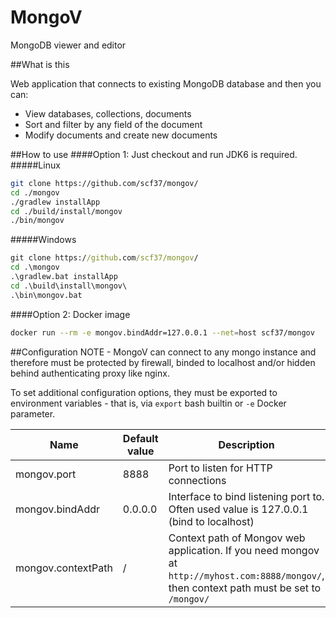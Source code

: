 # MongoV
MongoDB viewer and editor

##What is this

Web application that connects to existing MongoDB database and then you can:
- View databases, collections, documents
- Sort and filter by any field of the document
- Modify documents and create new documents

##How to use
####Option 1: Just checkout and run
JDK6 is required.
#####Linux
```bash
git clone https://github.com/scf37/mongov/
cd ./mongov
./gradlew installApp
cd ./build/install/mongov
./bin/mongov
```
#####Windows
```cmd
git clone https://github.com/scf37/mongov/
cd .\mongov
.\gradlew.bat installApp
cd .\build\install\mongov\
.\bin\mongov.bat
```
####Option 2: Docker image
```bash
docker run --rm -e mongov.bindAddr=127.0.0.1 --net=host scf37/mongov
```

##Configuration
NOTE - MongoV can connect to any mongo instance and therefore must be protected by firewall, binded to localhost and/or hidden behind authenticating proxy like nginx.

To set additional configuration options, they must be exported to environment variables - that is, via ```export``` bash builtin or ```-e``` Docker parameter.

| Name               | Default value  | Description  |
| ---------------    | -------------  | ------------ |
| mongov.port        | 8888           | Port to listen for HTTP connections
| mongov.bindAddr    | 0.0.0.0        | Interface to bind listening port to. Often used value is 127.0.0.1 (bind to localhost)
| mongov.contextPath | /              | Context path of Mongov web application. If you need mongov at ```http://myhost.com:8888/mongov/```, then context path must be set to ```/mongov/```
